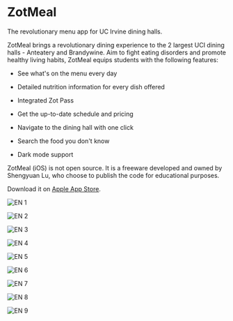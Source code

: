 # ZotMeal
The revolutionary menu app for UC Irvine dining halls. 

ZotMeal brings a revolutionary dining experience to the 2 largest UCI dining halls - Anteatery and Brandywine. Aim to fight eating disorders and promote healthy living habits, ZotMeal equips students with the following features:


- See what's on the menu every day

- Detailed nutrition information for every dish offered

- Integrated Zot Pass

- Get the up-to-date schedule and pricing

- Navigate to the dining hall with one click

- Search the food you don't know

- Dark mode support

ZotMeal (iOS) is not open source. It is a freeware developed and owned by Shengyuan Lu, who choose to publish the code for educational purposes.

Download it on [Apple App Store](https://apps.apple.com/us/app/zotmeal/id1551606266).

![EN 1](https://user-images.githubusercontent.com/70995597/149829843-58d264f9-a571-4e1f-8498-3a4cefde1c84.png)

![EN 2](https://user-images.githubusercontent.com/70995597/147644792-de7ef580-94a7-4e7a-9b35-76db915b140e.png)

![EN 3](https://user-images.githubusercontent.com/70995597/147644794-131b6ab0-5d7a-495f-8dcb-6d76e0c826c4.png)

![EN 4](https://user-images.githubusercontent.com/70995597/147644799-bee3c0a8-a0eb-4705-9a63-585d6abb64cd.png)

![EN 5](https://user-images.githubusercontent.com/70995597/147644803-fac0f7f4-880a-4de2-85cc-be7cb3ab5cef.png)

![EN 6](https://user-images.githubusercontent.com/70995597/147644804-148e51b3-fb94-499f-8317-62af9f5e2d6a.png)

![EN 7](https://user-images.githubusercontent.com/70995597/147644806-fd954aea-79bd-413e-beb8-dfd7bf209347.png)

![EN 8](https://user-images.githubusercontent.com/70995597/147644809-fc972a87-cbdb-41bb-b905-7daf97a673b0.png)

![EN 9](https://user-images.githubusercontent.com/70995597/147644810-c6d32651-4018-4102-ac20-0b6ce31c0278.png)
